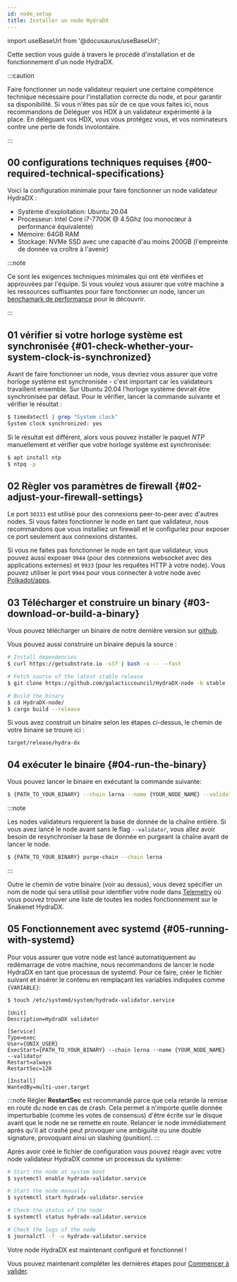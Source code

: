 ```yaml
---
id: node_setup
title: Installer un node HydraDX
---
```


import useBaseUrl from '@docusaurus/useBaseUrl';

Cette section vous guide à travers le procédé d'installation et de fonctionnement d'un node HydraDX.

:::caution

Faire fonctionner un node validateur requiert une certaine compétence technique nécessaire pour l'installation correcte du node, et pour garantir sa disponibilité. Si vous n'êtes pas sûr de ce que vous faites ici, nous recommandons de Déléguer vos HDX à un validateur expérimenté à la place. En déléguant vos HDX, vous vous protégez vous, et vos nominateurs contre une perte de fonds involontaire.

:::

## 00 configurations techniques requises {#00-required-technical-specifications}


Voici la configuration minimale pour faire fonctionner un node validateur HydraDX : 

* Système d'exploitation: Ubuntu 20.04
* Processeur: Intel Core i7-7700K @ 4.5Ghz (ou monocœur à performance équivalente)
* Mémoire: 64GB RAM
* Stockage: NVMe SSD avec une capacité d'au moins 200GB (l'empreinte de donnée va croître à l'avenir)

:::note

Ce sont les exigences techniques minimales qui ont été vérifiées et approuvées par l'équipe. Si vous voulez vous assurer que votre machine a les ressources suffisantes pour faire fonctionner un node, lancer un [benchamark de performance](/performance_benchmark) pour le découvrir.

:::


## 01 vérifier si votre horloge système est synchronisée {#01-check-whether-your-system-clock-is-synchronized}

Avant de faire fonctionner un node, vous devriez vous assurer que votre horloge système est synchronisée - c'est important car les validateurs travaillent ensemble. Sur Ubuntu 20.04 l'horloge système devrait être synchronisée par défaut. Pour le vérifier, lancer la commande suivante et vérifier le résultat :

```bash
$ timedatectl | grep "System clock"
System clock synchronized: yes
```

Si le résultat est différent, alors vous pouvez installer le paquet _NTP_ manuellement et vérifier que votre horloge système est synchronisée:

```bash
$ apt install ntp
$ ntpq -p
```

## 02 Règler vos paramètres de firewall {#02-adjust-your-firewall-settings}
Le port `30333` est utilisé pour des connexions peer-to-peer avec d'autres nodes. Si vous faites fonctionner le node en tant que validateur, nous recommandons que vous installiez un firewall et le configuriez pour exposer ce port seulement aux connexions distantes.

Si vous ne faites pas fonctionner le node en tant que validateur, vous pouvez aussi exposer `9944`  (pour des connexions websocket avec des applications externes) et `9933` (pour les requêtes HTTP à votre node). Vous pouvez utiliser le port `9944` pour vous connecter à votre node avec [Polkadot/apps](/polkadotjs_apps_local).   

## 03 Télécharger et construire un binary {#03-download-or-build-a-binary}
Vous pouvez télécharger un binaire de notre dernière version sur [github](https://github.com/galacticcouncil/HydraDX-node/releases).

Vous pouvez aussi construire un binaire depuis la source :

```bash
# Install dependencies
$ curl https://getsubstrate.io -sSf | bash -s -- --fast

# Fetch source of the latest stable release
$ git clone https://github.com/galacticcouncil/HydraDX-node -b stable

# Build the binary
$ cd HydraDX-node/
$ cargo build --release
```

Si vous avez construit un binaire selon les étapes ci-dessus, le chemin de votre binaire se trouve ici :
```
target/release/hydra-dx
```

## 04 exécuter le binaire {#04-run-the-binary}
Vous pouvez lancer le binaire en exécutant la commande suivante:

```bash
$ {PATH_TO_YOUR_BINARY} --chain lerna --name {YOUR_NODE_NAME} --validator
```

:::note

Les nodes validateurs requierent la base de donnée de la chaîne entière. Si vous avez lancé le node avant sans le flag `--validator`, vous allez avoir besoin de resynchroniser la base de donnée en purgeant la chaîne avant de lancer le node.
```bash
$ {PATH_TO_YOUR_BINARY} purge-chain --chain lerna
```

:::

Outre le chemin de votre binaire (voir au dessus), vous devez spécifier un nom de node qui sera utilisé pour identifier votre node dans [Telemetry](https://telemetry.hydradx.io/#/HydraDX%20Snakenet%20Gen2) où vous pouvez trouver une liste de toutes les nodes fonctionnement sur le Snakenet HydraDX.

## 05 Fonctionnement avec systemd {#05-running-with-systemd}

Pour vous assurer que votre node est lancé automatiquement au redémarrage de votre machine, nous recommandons de lancer le node HydraDX en tant que processus de systemd. Pour ce faire, créer le fichier suivant et insérer le contenu en remplaçant les variables indiquées comme `{VARIABLE}`:

```bash
$ touch /etc/systemd/system/hydradx-validator.service
```

```
[Unit]
Description=HydraDX validator

[Service]
Type=exec
User={UNIX_USER}
ExecStart={PATH_TO_YOUR_BINARY} --chain lerna --name {YOUR_NODE_NAME} --validator
Restart=always
RestartSec=120

[Install]
WantedBy=multi-user.target
```

:::note
Régler **RestartSec** est recommandé parce que cela retarde la remise en route du node en cas de crash. Cela permet à n'importe quelle donnée imperturbable (comme les votes de consensus) d'être écrite sur le disque avant que le node ne se remette en route. Relancer le node immédiatement après qu'il ait crashé peut provoquer une ambiguïté ou une double signature, provoquant ainsi un slashing (punition).
:::

Après avoir créé le fichier de configuration vous pouvez réagir avec votre node validateur HydraDX comme un processus du système:
```bash
# Start the node at system boot
$ systemctl enable hydradx-validator.service

# Start the node manually
$ systemctl start hydradx-validator.service

# Check the status of the node
$ systemctl status hydradx-validator.service

# Check the logs of the node
$ journalctl -f -u hydradx-validator.service
```

Votre node HydraDX est maintenant configuré et fonctionnel !

Vous pouvez maintenant compléter les dernières étapes pour [Commencer à valider](/start_validating).
